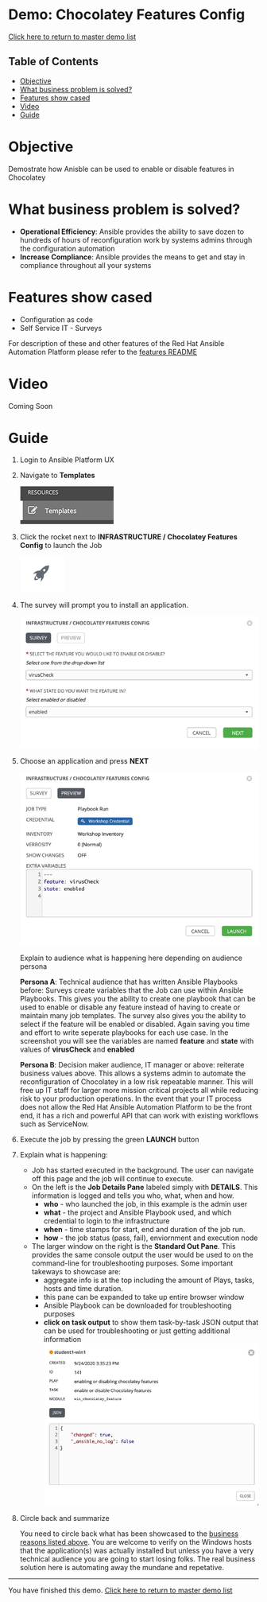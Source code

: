 # Demo: Chocolatey Features Config

[Click here to return to master demo list](../../README.md#demo-repository)

## Table of Contents

* [Objective](#objective)
* [What business problem is solved?](#what-business-problem-is-solved)
* [Features show cased](#features-show-cased)
* [Video](#video)
* [Guide](#guide)

# Objective

Demostrate how Anisble can be used to enable or disable features in Chocolatey

# What business problem is solved?

- **Operational Efficiency**:
  Ansible provides the ability to save dozen to hundreds of hours of reconfiguration work by systems admins through the configuration automation
- **Increase Compliance**:
  Ansible provides the means to get and stay in compliance throughout all your systems


  

# Features show cased

- Configuration as code
- Self Service IT - Surveys

For description of these and other features of the Red Hat Ansible Automation Platform please refer to the [features README](../features.md)

# Video

Coming Soon

# Guide

1. Login to Ansible Platform UX

2. Navigate to **Templates**

     ![job templates](../../images/templates.png)

3. Click the rocket next to **INFRASTRUCTURE / Chocolatey Features Config** to launch the Job

     ![rocket launch](../../images/rocket.png)

4.  The survey will prompt you to install an application.

     ![survey choice](../../images/choco_features_survey.jpeg)

5. Choose an application and press **NEXT**      

     ![survey preview](../../images/choco_features_survey_preview.jpeg)

     Explain to audience what is happening here depending on audience persona

    **Persona A**: Technical audience that has written Ansible Playbooks before:
    Surveys create variables that the Job can use within Ansible Playbooks. This gives you the ability to create one playbook that can be used to enable or disable any feature instead of having to create or maintain many job templates. The survey also gives you the ability to select if the feature will be enabled or disabled. Again saving you time and effort to write seperate playbooks for each use case.  In the screenshot you will see the variables are named **feature** and **state**  with values of  **virusCheck** and **enabled** 

    **Persona B**: Decision maker audience, IT manager or above:
    reiterate business values above.  This allows a systems admin to automate the reconfiguration of Chocolatey in a low risk repeatable manner.  This will free up IT staff for larger more mission critical projects all while reducing risk to your production operations. In the event that your IT process does not allow the Red Hat Ansible Automation Platform to be the front end, it has a rich and powerful API that can work with existing workflows such as ServiceNow.

6. Execute the job by pressing the green **LAUNCH** button

7. Explain what is happening:

     - Job has started executed in the background.  The user can navigate off this page and the job will continue to execute.
     - On the left is the **Job Details Pane** labeled simply with **DETAILS**.  This information is logged and tells you who, what, when and how.
       - **who** - who launched the job, in this example is the admin user
       - **what** - the project and Ansible Playbook used, and which credential to login to the infrastructure
       - **when** - time stamps for start, end and duration of the job run.
       - **how** - the job status (pass, fail), enviornment and execution node
     - The larger window on the right is the **Standard Out Pane**.  This provides the same console output the user would be used to on the command-line for troubleshooting purposes.  Some important takeways to showcase are:
       - aggregate info is at the top including the amount of Plays, tasks, hosts and time duration.
       - this pane can be expanded to take up entire browser window
       - Ansible Playbook can be downloaded for troubleshooting purposes
       - **click on task output** to show them task-by-task JSON output that can be used for troubleshooting or just getting additional information
       ![task breakdown](../../images/choco_features_task_output.jpeg)

8. Circle back and summarize

     You need to circle back what has been showcased to the [business reasons listed above](#what-business-problem-is-solved).  You are welcome to verify on the Windows hosts that the application(s) was actually installed but unless you have a very technical audience you are going to start losing folks.  The real business solution here is automating away the mundane and repetative. 



---
You have finished this demo.  [Click here to return to master demo list](../../README.md#demo-repository)
